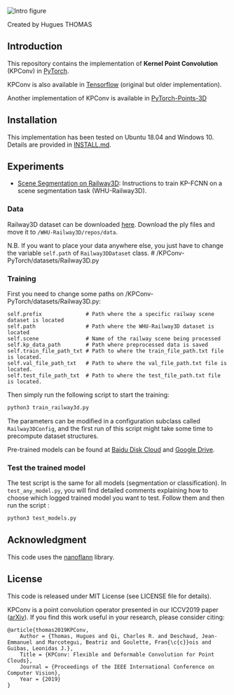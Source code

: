 
![Intro figure](https://github.com/HuguesTHOMAS/KPConv-PyTorch/blob/master/doc/Github_intro.png)

Created by Hugues THOMAS

## Introduction

This repository contains the implementation of **Kernel Point Convolution** (KPConv) in [PyTorch](https://pytorch.org/).

KPConv is also available in [Tensorflow](https://github.com/HuguesTHOMAS/KPConv) (original but older implementation).

Another implementation of KPConv is available in [PyTorch-Points-3D](https://github.com/nicolas-chaulet/torch-points3d)


## Installation

This implementation has been tested on Ubuntu 18.04 and Windows 10. Details are provided in [INSTALL.md](./INSTALL.md).

## Experiments

* [Scene Segmentation on Railway3D](./doc/scene_segmentation_guide.md): Instructions to train KP-FCNN on a scene segmentation 
 task (WHU-Railway3D).

### Data

Railway3D dataset can be downloaded <a href="https://forms.gle/HswKqzUWRuG4UQMZ6">here</a>. 
Download the ply files and move it to `/WHU-Railway3D/repos/data`.

N.B. If you want to place your data anywhere else, you just have to change the variable `self.path` of `Railway3DDataset` class. # /KPConv-PyTorch/datasets/Railway3D.py


### Training

First you need to change some paths on /KPConv-PyTorch/datasets/Railway3D.py:
```
self.prefix              # Path where the a specific railway scene dataset is located
self.path                # Path where the WHU-Railway3D dataset is located
self.scene               # Name of the railway scene being processed
self.kp_data_path        # Path where preprocessed data is saved
self.train_file_path_txt # Path to where the train_file_path.txt file is located.
self.val_file_path_txt   # Path to where the val_file_path.txt file is located.
self.test_file_path_txt  # Path to where the test_file_path.txt file is located.
```

Then simply run the following script to start the training:
```python
python3 train_railway3d.py
```
The parameters can be modified in a configuration subclass called `Railway3DConfig`, and the first run of this script might take some time to precompute dataset structures.

Pre-trained models can be found at [Baidu Disk Cloud](https://pan.baidu.com/s/1efEMnVuFHCK2KBex0P9ZzQ?pwd=rail) and [Google Drive](https://drive.google.com/drive/folders/1YKYhIOjmFIkWy_TKSVZ7D0smLnNqfsli?usp=sharing).


### Test the trained model

The test script is the same for all models (segmentation or classification). In `test_any_model.py`, you will find detailed comments explaining how to choose which logged trained model you want to test. Follow them and then run the script :
```python
python3 test_models.py
```


## Acknowledgment

This code uses the <a href="https://github.com/jlblancoc/nanoflann">nanoflann</a> library.

## License
This code is released under MIT License (see LICENSE file for details).

KPConv is a point convolution operator presented in our ICCV2019 paper ([arXiv](https://arxiv.org/abs/1904.08889)). If you find this work useful in your 
research, please consider citing:

```
@article{thomas2019KPConv,
    Author = {Thomas, Hugues and Qi, Charles R. and Deschaud, Jean-Emmanuel and Marcotegui, Beatriz and Goulette, Fran{\c{c}}ois and Guibas, Leonidas J.},
    Title = {KPConv: Flexible and Deformable Convolution for Point Clouds},
    Journal = {Proceedings of the IEEE International Conference on Computer Vision},
    Year = {2019}
}
```